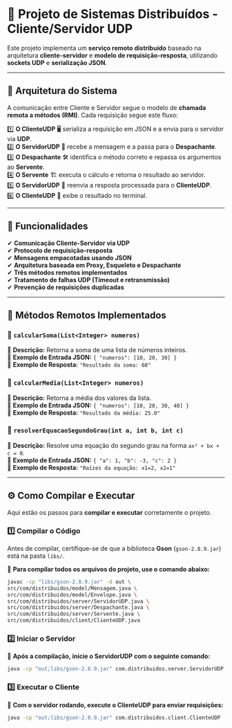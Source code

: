 # 📌 Projeto de Sistemas Distribuídos - Cliente/Servidor UDP

Este projeto implementa um **serviço remoto distribuído** baseado na arquitetura **cliente-servidor** e **modelo de requisição-resposta**, utilizando **sockets UDP** e **serialização JSON**.

---

## 🔹 **Arquitetura do Sistema**
A comunicação entre Cliente e Servidor segue o modelo de **chamada remota a métodos (RMI)**. Cada requisição segue este fluxo:

1️⃣ **O ClienteUDP** 🖥️ serializa a requisição em JSON e a envia para o servidor via **UDP**.  
2️⃣ **O ServidorUDP** 📡 recebe a mensagem e a passa para o **Despachante**.  
3️⃣ **O Despachante** 🛠️ identifica o método correto e repassa os argumentos ao **Servente**.  
4️⃣ **O Servente** 🏗️ executa o cálculo e retorna o resultado ao servidor.  
5️⃣ **O ServidorUDP** 🔁 reenvia a resposta processada para o **ClienteUDP**.  
6️⃣ **O ClienteUDP** 🎯 exibe o resultado no terminal.  

---

## 🚀 **Funcionalidades**
✔ **Comunicação Cliente-Servidor via UDP**  
✔ **Protocolo de requisição-resposta**  
✔ **Mensagens empacotadas usando JSON**  
✔ **Arquitetura baseada em Proxy, Esqueleto e Despachante**  
✔ **Três métodos remotos implementados**  
✔ **Tratamento de falhas UDP (Timeout e retransmissão)**  
✔ **Prevenção de requisições duplicadas**  

---

## 📌 **Métodos Remotos Implementados**

### 🔹 `calcularSoma(List<Integer> numeros)`
📌 **Descrição:** Retorna a soma de uma lista de números inteiros.  
📌 **Exemplo de Entrada JSON:** `{ "numeros": [10, 20, 30] }`  
📌 **Exemplo de Resposta:** `"Resultado da soma: 60"`  

### 🔹 `calcularMedia(List<Integer> numeros)`
📌 **Descrição:** Retorna a média dos valores da lista.  
📌 **Exemplo de Entrada JSON:** `{ "numeros": [10, 20, 30, 40] }`  
📌 **Exemplo de Resposta:** `"Resultado da média: 25.0"`  

### 🔹 `resolverEquacaoSegundoGrau(int a, int b, int c)`
📌 **Descrição:** Resolve uma equação do segundo grau na forma `ax² + bx + c = 0`.  
📌 **Exemplo de Entrada JSON:** `{ "a": 1, "b": -3, "c": 2 }`  
📌 **Exemplo de Resposta:** `"Raízes da equação: x1=2, x2=1"`  

---

## ⚙️ **Como Compilar e Executar**

Aqui estão os passos para **compilar e executar** corretamente o projeto.

### **1️⃣ Compilar o Código**  
Antes de compilar, certifique-se de que a biblioteca **Gson** (`gson-2.8.9.jar`) está na pasta `libs/`.

🔹 **Para compilar todos os arquivos do projeto, use o comando abaixo:**  
```sh
javac -cp "libs/gson-2.8.9.jar" -d out \
src/com/distribuidos/model/Mensagem.java \
src/com/distribuidos/model/Envelope.java \
src/com/distribuidos/server/ServidorUDP.java \
src/com/distribuidos/server/Despachante.java \
src/com/distribuidos/server/Servente.java \
src/com/distribuidos/client/ClienteUDP.java
```

### **2️⃣ Iniciar o Servidor**
🔹 **Após a compilação, inicie o ServidorUDP com o seguinte comando:**
```sh 
java -cp "out;libs/gson-2.8.9.jar" com.distribuidos.server.ServidorUDP
```

### **3️⃣ Executar o Cliente**
🔹 **Com o servidor rodando, execute o ClienteUDP para enviar requisições:**

```` sh
java -cp "out;libs/gson-2.8.9.jar" com.distribuidos.client.ClienteUDP
````